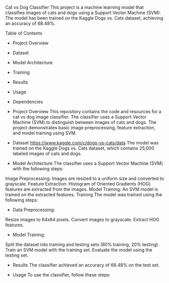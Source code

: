 Cat vs Dog Classifier
This project is a machine learning model that classifies images of cats and dogs using a Support Vector Machine (SVM). The model has been trained on the Kaggle Dogs vs. Cats dataset, achieving an accuracy of 68.48%.

Table of Contents
* Project Overview
* Dataset
* Model Architecture
* Training
* Results
* Usage
* Dependencies

* Project Overview
This repository contains the code and resources for a cat vs dog image classifier. The classifier uses a Support Vector Machine (SVM) to distinguish between images of cats and dogs. The project demonstrates basic image preprocessing, feature extraction, and model training using SVM.
* Dataset
https://www.kaggle.com/c/dogs-vs-cats/data
The model was trained on the Kaggle Dogs vs. Cats dataset, which contains 25,000 labeled images of cats and dogs.


* Model Architecture
The classifier uses a Support Vector Machine (SVM) with the following steps:

Image Preprocessing: Images are resized to a uniform size and converted to grayscale.
Feature Extraction: Histogram of Oriented Gradients (HOG) features are extracted from the images.
Model Training: An SVM model is trained on the extracted features.
Training
The model was trained using the following steps:

* Data Preprocessing:

Resize images to 64x64 pixels.
Convert images to grayscale.
Extract HOG features.
* Model Training:

Split the dataset into training and testing sets (80% training, 20% testing).
Train an SVM model with the training set.
Evaluate the model using the testing set.
* Results
The classifier achieved an accuracy of 68.48% on the test set.

* Usage
To use the classifier, follow these steps:

